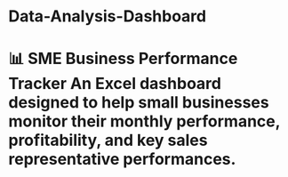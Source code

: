 # Data-Analysis-Dashboard
# 📊 SME Business Performance Tracker  An Excel dashboard designed to help small businesses monitor their monthly performance, profitability, and key sales representative performances.
